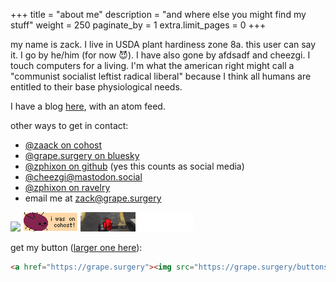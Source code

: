 +++
title = "about me"
description = "and where else you might find my stuff"
weight = 250
paginate_by = 1
extra.limit_pages = 0
+++

my name is zack. I live in USDA plant hardiness zone 8a. this user can say it. I
go by he/him (for now 😈). I have also gone by afdsadf and cheezgi. I touch
computers for a living.  I'm what the american right might call a "communist
socialist leftist radical liberal" because I think all humans are entitled to
their base physiological needs.

I have a blog [here](/blog), with an atom feed.

other ways to get in contact:

- [@zaack on cohost](https://cohost.org/zaack)
- [@grape.surgery on bluesky](https://bsky.app/profile/grape.surgery)
- [@zphixon on github](https://github.com/zphixon) (yes this counts as social media)
- [@cheezgi@mastodon.social](https://mastodon.social/@cheezgi)
- [@zphixon on ravelry](https://www.ravelry.com/people/zphixon)
- email me at [zack@grape.surgery](mailto:zack@grape.surgery)

[![](/buttonsmall.png)](https://grape.surgery)
[![](i-was-on-cohost.gif)](https://cohost.org/mykocalico/post/7643640-i-had-a-thought-so-i)
[![](amongusbabies.gif)](https://cohost.org/dreamcast/post/7799278-i-got-one-of-those) <iframe src="//incr.easrng.net/badge?key=grape.surgery" style="background: url(//incr.easrng.net/bg.gif)" title="increment badge" width="88" height="31" frameborder="0"></iframe>

get my button ([larger one here](button.png)):

```html
<a href="https://grape.surgery"><img src="https://grape.surgery/buttonsmall.png"></a>
```
